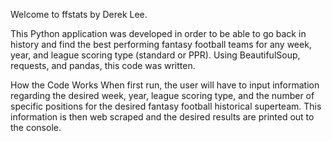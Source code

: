 Welcome to ffstats by Derek Lee.

This Python application was developed in order to be able to go back in history and find the best performing fantasy football teams for any week, year, and league scoring type (standard or PPR). Using BeautifulSoup, requests, and pandas, this code was written.

How the Code Works
When first run, the user will have to input information regarding the desired week, year, league scoring type, and the number of specific positions for the desired fantasy football historical superteam. This information is then web scraped and the desired results are printed out to the console.